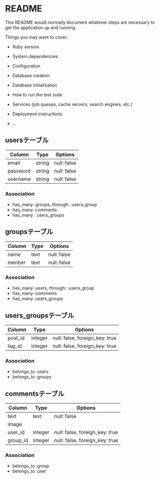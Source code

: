 # README

This README would normally document whatever steps are necessary to get the
application up and running.

Things you may want to cover:

* Ruby version

* System dependencies

* Configuration

* Database creation

* Database initialization

* How to run the test suite

* Services (job queues, cache servers, search engines, etc.)

* Deployment instructions

* ...

## usersテーブル
|Column|Type|Options|
|------|----|-------|
|email|string|null: false|
|password|string|null: false|
|username|string|null: false|
### Association
- has_many :groups, through: :users_group
- has_many :comments
- has_many : users_groups

## groupsテーブル
|Column|Type|Options|
|------|----|-------|
|name|text|null: false|
|menber|text|null: false|
### Association
- has_many :users, through: :users_group
- has_many :comments
- has_many :users_groups

## users_groupsテーブル
|Column|Type|Options|
|------|----|-------|
|post_id|integer|null: false, foreign_key: true|
|tag_id|integer|null: false, foreign_key: true|
### Association
- belongs_to :users
- belongs_to :groups

## commentsテーブル
|Column|Type|Options|
|------|----|-------|
|text|text|null: false|
|image||
|user_id|integer|null: false, foreign_key: true|
|group_id|integer|null: false, foreign_key: true|
### Association
- belongs_to :group
- belongs_to :user
